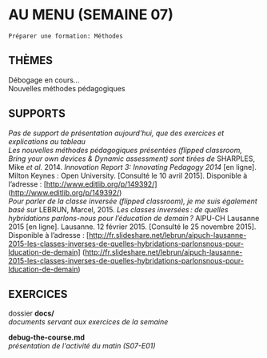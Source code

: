 # AU MENU (SEMAINE 07)

`Préparer une formation: Méthodes`   

## THÈMES
Débogage en cours...   
Nouvelles méthodes pédagogiques   

## SUPPORTS
*Pas de support de présentation aujourd'hui, que des exercices et explications au tableau*   
*Les nouvelles méthodes pédagogiques présentées (flipped classroom, Bring your own devices & Dynamic assessment) sont tirées de* SHARPLES, Mike *et al.* 2014. *Innovation Report 3: Innovating Pedagogy 2014* [en ligne]. Milton Keynes : Open University. [Consulté le 10 avril 2015]. Disponible à l’adresse : [http://www.editlib.org/p/149392/] (http://www.editlib.org/p/149392/)   
*Pour parler de la classe inversée (flipped classroom), je me suis également basé sur* LEBRUN, Marcel, 2015. *Les classes inversées : de quelles hybridations parlons-nous pour l’éducation de demain ?* AIPU-CH Lausanne 2015 [en ligne]. Lausanne. 12 février 2015. [Consulté le 25 novembre 2015]. Disponible à l’adresse : [http://fr.slideshare.net/lebrun/aipuch-lausanne-2015-les-classes-inverses-de-quelles-hybridations-parlonsnous-pour-lducation-de-demain] (http://fr.slideshare.net/lebrun/aipuch-lausanne-2015-les-classes-inverses-de-quelles-hybridations-parlonsnous-pour-lducation-de-demain)   


## EXERCICES
dossier **docs/**   
*documents servant aux exercices de la semaine*   

**debug-the-course.md**   
*présentation de l'activité du matin (S07-E01)*   
